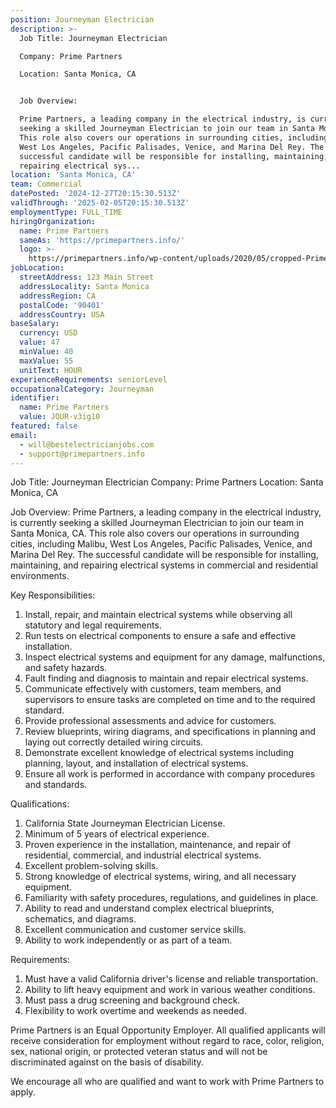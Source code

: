 ```yaml
---
position: Journeyman Electrician
description: >-
  Job Title: Journeyman Electrician

  Company: Prime Partners 

  Location: Santa Monica, CA


  Job Overview:

  Prime Partners, a leading company in the electrical industry, is currently
  seeking a skilled Journeyman Electrician to join our team in Santa Monica, CA.
  This role also covers our operations in surrounding cities, including Malibu,
  West Los Angeles, Pacific Palisades, Venice, and Marina Del Rey. The
  successful candidate will be responsible for installing, maintaining, and
  repairing electrical sys...
location: 'Santa Monica, CA'
team: Commercial
datePosted: '2024-12-27T20:15:30.513Z'
validThrough: '2025-02-05T20:15:30.513Z'
employmentType: FULL_TIME
hiringOrganization:
  name: Prime Partners
  sameAs: 'https://primepartners.info/'
  logo: >-
    https://primepartners.info/wp-content/uploads/2020/05/cropped-Prime-Partners-Logo-NO-BG-1-1.png
jobLocation:
  streetAddress: 123 Main Street
  addressLocality: Santa Monica
  addressRegion: CA
  postalCode: '90401'
  addressCountry: USA
baseSalary:
  currency: USD
  value: 47
  minValue: 40
  maxValue: 55
  unitText: HOUR
experienceRequirements: seniorLevel
occupationalCategory: Journeyman
identifier:
  name: Prime Partners
  value: JOUR-v3ig10
featured: false
email:
  - will@bestelectricianjobs.com
  - support@primepartners.info
---
```




Job Title: Journeyman Electrician
Company: Prime Partners 
Location: Santa Monica, CA

Job Overview:
Prime Partners, a leading company in the electrical industry, is currently seeking a skilled Journeyman Electrician to join our team in Santa Monica, CA. This role also covers our operations in surrounding cities, including Malibu, West Los Angeles, Pacific Palisades, Venice, and Marina Del Rey. The successful candidate will be responsible for installing, maintaining, and repairing electrical systems in commercial and residential environments.

Key Responsibilities:

1. Install, repair, and maintain electrical systems while observing all statutory and legal requirements.
2. Run tests on electrical components to ensure a safe and effective installation.
3. Inspect electrical systems and equipment for any damage, malfunctions, and safety hazards.
4. Fault finding and diagnosis to maintain and repair electrical systems.
5. Communicate effectively with customers, team members, and supervisors to ensure tasks are completed on time and to the required standard.
6. Provide professional assessments and advice for customers.
7. Review blueprints, wiring diagrams, and specifications in planning and laying out correctly detailed wiring circuits.
8. Demonstrate excellent knowledge of electrical systems including planning, layout, and installation of electrical systems.
9. Ensure all work is performed in accordance with company procedures and standards.

Qualifications:

1. California State Journeyman Electrician License.
2. Minimum of 5 years of electrical experience.
3. Proven experience in the installation, maintenance, and repair of residential, commercial, and industrial electrical systems.
4. Excellent problem-solving skills.
5. Strong knowledge of electrical systems, wiring, and all necessary equipment.
6. Familiarity with safety procedures, regulations, and guidelines in place.
7. Ability to read and understand complex electrical blueprints, schematics, and diagrams.
8. Excellent communication and customer service skills.
9. Ability to work independently or as part of a team.

Requirements:

1. Must have a valid California driver's license and reliable transportation.
2. Ability to lift heavy equipment and work in various weather conditions.
3. Must pass a drug screening and background check.
4. Flexibility to work overtime and weekends as needed.

Prime Partners is an Equal Opportunity Employer. All qualified applicants will receive consideration for employment without regard to race, color, religion, sex, national origin, or protected veteran status and will not be discriminated against on the basis of disability. 

We encourage all who are qualified and want to work with Prime Partners to apply.
